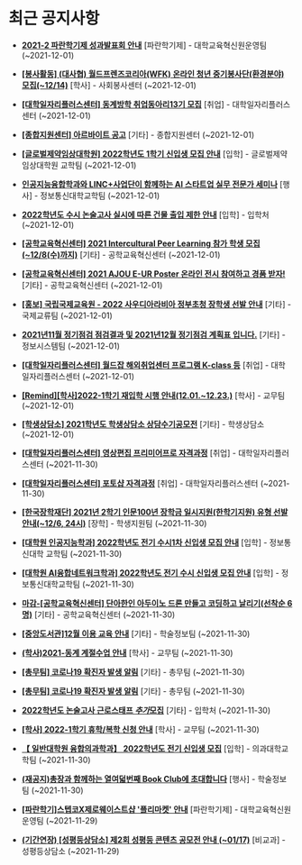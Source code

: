 # 최근 공지사항

* **[2021-2 파란학기제 성과발표회 안내](http://ajou.ac.kr/kr/ajou/notice.do?mode=view&amp;articleNo=118230&amp;article.offset=0&amp;articleLimit=30)**
 [파란학기제] - 대학교육혁신원운영팀 (~2021-12-01)

* **[[봉사활동] (대사협) 월드프렌즈코리아(WFK) 온라인 청년 중기봉사단(환경분야) 모집(~12/14)](http://ajou.ac.kr/kr/ajou/notice.do?mode=view&amp;articleNo=117831&amp;article.offset=0&amp;articleLimit=30)**
 [학사] - 사회봉사센터 (~2021-12-01)

* **[[대학일자리플러스센터] 동계방학 취업동아리13기 모집](http://ajou.ac.kr/kr/ajou/notice.do?mode=view&amp;articleNo=117825&amp;article.offset=0&amp;articleLimit=30)**
 [취업] - 대학일자리플러스센터 (~2021-12-01)

* **[[종합지원센터] 아르바이트 공고](http://ajou.ac.kr/kr/ajou/notice.do?mode=view&amp;articleNo=117814&amp;article.offset=0&amp;articleLimit=30)**
 [기타] - 종합지원센터 (~2021-12-01)

* **[[글로벌제약임상대학원] 2022학년도 1학기 신입생 모집 안내](http://ajou.ac.kr/kr/ajou/notice.do?mode=view&amp;articleNo=116890&amp;article.offset=0&amp;articleLimit=30)**
 [입학] - 글로벌제약임상대학원 교학팀 (~2021-12-01)

* **[인공지능융합학과와 LINC+사업단이 함께하는 AI 스타트업 실무 전문가 세미나](http://ajou.ac.kr/kr/ajou/notice.do?mode=view&amp;articleNo=116888&amp;article.offset=0&amp;articleLimit=30)**
 [행사] - 정보통신대학교학팀 (~2021-12-01)

* **[2022학년도 수시 논술고사 실시에 따른 건물 출입 제한 안내](http://ajou.ac.kr/kr/ajou/notice.do?mode=view&amp;articleNo=116270&amp;article.offset=0&amp;articleLimit=30)**
 [입학] - 입학처 (~2021-12-01)

* **[[공학교육혁신센터] 2021 Intercultural Peer Learning 참가 학생 모집 (~12/8(수)까지)](http://ajou.ac.kr/kr/ajou/notice.do?mode=view&amp;articleNo=116267&amp;article.offset=0&amp;articleLimit=30)**
 [기타] - 공학교육혁신센터 (~2021-12-01)

* **[[공학교육혁신센터] 2021 AJOU E-UR Poster 온라인 전시 참여하고 경품 받자!](http://ajou.ac.kr/kr/ajou/notice.do?mode=view&amp;articleNo=116266&amp;article.offset=0&amp;articleLimit=30)**
 [기타] - 공학교육혁신센터 (~2021-12-01)

* **[[홍보] 국립국제교육원 - 2022 사우디아라비아 정부초청 장학생 선발 안내](http://ajou.ac.kr/kr/ajou/notice.do?mode=view&amp;articleNo=116262&amp;article.offset=0&amp;articleLimit=30)**
 [기타] - 국제교류팀 (~2021-12-01)

* **[2021년11월 정기점검 점검결과 및 2021년12월 정기점검 계획표 입니다.](http://ajou.ac.kr/kr/ajou/notice.do?mode=view&amp;articleNo=116259&amp;article.offset=0&amp;articleLimit=30)**
 [기타] - 정보시스템팀 (~2021-12-01)

* **[[대학일자리플러스센터] 월드잡 해외취업센터 프로그램 K-class 등](http://ajou.ac.kr/kr/ajou/notice.do?mode=view&amp;articleNo=116258&amp;article.offset=0&amp;articleLimit=30)**
 [취업] - 대학일자리플러스센터 (~2021-12-01)

* **[[Remind][학사]2022-1학기 재입학 시행 안내(12.01.~12.23.)](http://ajou.ac.kr/kr/ajou/notice.do?mode=view&amp;articleNo=116257&amp;article.offset=0&amp;articleLimit=30)**
 [학사] - 교무팀 (~2021-12-01)

* **[[학생상담소] 2021학년도 학생상담소 상담수기공모전](http://ajou.ac.kr/kr/ajou/notice.do?mode=view&amp;articleNo=116255&amp;article.offset=0&amp;articleLimit=30)**
 [기타] - 학생상담소 (~2021-12-01)

* **[[대학일자리플러스센터] 영상편집 프리미어프로 자격과정](http://ajou.ac.kr/kr/ajou/notice.do?mode=view&amp;articleNo=116247&amp;article.offset=0&amp;articleLimit=30)**
 [취업] - 대학일자리플러스센터 (~2021-11-30)

* **[[대학일자리플러스센터] 포토샵 자격과정](http://ajou.ac.kr/kr/ajou/notice.do?mode=view&amp;articleNo=116246&amp;article.offset=0&amp;articleLimit=30)**
 [취업] - 대학일자리플러스센터 (~2021-11-30)

* **[[한국장학재단] 2021년 2학기 인문100년 장학금 일시지원(한학기지원) 유형 선발 안내(~12/6, 24시)](http://ajou.ac.kr/kr/ajou/notice.do?mode=view&amp;articleNo=116238&amp;article.offset=0&amp;articleLimit=30)**
 [장학] - 학생지원팀 (~2021-11-30)

* **[[대학원 인공지능학과] 2022학년도 전기 수시1차 신입생 모집 안내](http://ajou.ac.kr/kr/ajou/notice.do?mode=view&amp;articleNo=116215&amp;article.offset=0&amp;articleLimit=30)**
 [입학] - 정보통신대학 교학팀 (~2021-11-30)

* **[[대학원 AI융합네트워크학과] 2022학년도 전기 수시 신입생 모집 안내](http://ajou.ac.kr/kr/ajou/notice.do?mode=view&amp;articleNo=116212&amp;article.offset=0&amp;articleLimit=30)**
 [입학] - 정보통신대학교학팀 (~2021-11-30)

* **[마감-[공학교육혁신센터] 단아한인 아두이노 드론 만들고 코딩하고 날리기(선착순 6명)](http://ajou.ac.kr/kr/ajou/notice.do?mode=view&amp;articleNo=115902&amp;article.offset=0&amp;articleLimit=30)**
 [기타] - 공학교육혁신센터 (~2021-11-30)

* **[[중앙도서관]12월 이용 교육 안내](http://ajou.ac.kr/kr/ajou/notice.do?mode=view&amp;articleNo=115593&amp;article.offset=0&amp;articleLimit=30)**
 [기타] - 학술정보팀 (~2021-11-30)

* **[(학사)2021-동계 계절수업 안내](http://ajou.ac.kr/kr/ajou/notice.do?mode=view&amp;articleNo=115592&amp;article.offset=0&amp;articleLimit=30)**
 [학사] - 교무팀 (~2021-11-30)

* **[[총무팀] 코로나19 확진자 발생 알림](http://ajou.ac.kr/kr/ajou/notice.do?mode=view&amp;articleNo=115589&amp;article.offset=0&amp;articleLimit=30)**
 [기타] - 총무팀 (~2021-11-30)

* **[[총무팀] 코로나19 확진자 발생 알림](http://ajou.ac.kr/kr/ajou/notice.do?mode=view&amp;articleNo=115584&amp;article.offset=0&amp;articleLimit=30)**
 [기타] - 총무팀 (~2021-11-30)

* **[2022학년도 논술고사 근로스태프 *추가*모집](http://ajou.ac.kr/kr/ajou/notice.do?mode=view&amp;articleNo=115583&amp;article.offset=0&amp;articleLimit=30)**
 [기타] - 입학처 (~2021-11-30)

* **[[학사] 2022-1학기 휴학/복학 신청 안내](http://ajou.ac.kr/kr/ajou/notice.do?mode=view&amp;articleNo=115528&amp;article.offset=0&amp;articleLimit=30)**
 [학사] - 교무팀 (~2021-11-30)

* **[【 일반대학원 융합의과학과】 2022학년도 전기 신입생 모집](http://ajou.ac.kr/kr/ajou/notice.do?mode=view&amp;articleNo=115527&amp;article.offset=0&amp;articleLimit=30)**
 [입학] - 의과대학교학팀 (~2021-11-30)

* **[(재공지)총장과 함께하는 열여덟번째 Book Club에 초대합니다](http://ajou.ac.kr/kr/ajou/notice.do?mode=view&amp;articleNo=115518&amp;article.offset=0&amp;articleLimit=30)**
 [행사] - 학술정보팀 (~2021-11-30)

* **[[파란학기]스텝코X제로웨이스트샵 &#x27;플리마켓&#x27; 안내](http://ajou.ac.kr/kr/ajou/notice.do?mode=view&amp;articleNo=115507&amp;article.offset=0&amp;articleLimit=30)**
 [파란학기제] - 대학교육혁신원운영팀 (~2021-11-29)

* **[(기간연장) [성평등상담소] 제2회 성평등 콘텐츠 공모전 안내 (~01/17)](http://ajou.ac.kr/kr/ajou/notice.do?mode=view&amp;articleNo=115504&amp;article.offset=0&amp;articleLimit=30)**
 [비교과] - 성평등상담소 (~2021-11-29)
